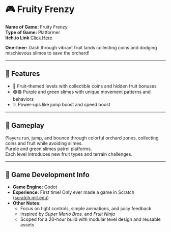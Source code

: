 # 🎮 Fruity Frenzy

**Name of Game:** Fruity Frenzy  
**Type of Game:** Platformer  
**Itch.io Link** [Click Here](https://sahilchess.itch.io/fruity-frenzy)

**One-liner:** Dash through vibrant fruit lands collecting coins and dodging mischievous slimes to save the orchard!

---

## 🌟 Features

- 🍓 Fruit-themed levels with collectible coins and hidden fruit bonuses  
- 🟣🟢 Purple and green slimes with unique movement patterns and behaviors  
- 💥 Power-ups like jump boost and speed boost

---

## 🧩 Gameplay

Players run, jump, and bounce through colorful orchard zones, collecting coins and fruit while avoiding slimes.  
Purple and green slimes patrol platforms.  
Each level introduces new fruit types and terrain challenges.  

---

## 🧰 Game Development Info

- **Game Engine:** Godot  
- **Experience:** First time! Only ever made a game in Scratch ([scratch.mit.edu](https://scratch.mit.edu))  
- **Other Notes:**  
  - Focus on tight controls, simple animations, and juicy feedback  
  - Inspired by *Super Mario Bros.* and *Fruit Ninja*  
  - Scoped for a 20-hour build with modular level design and reusable assets
